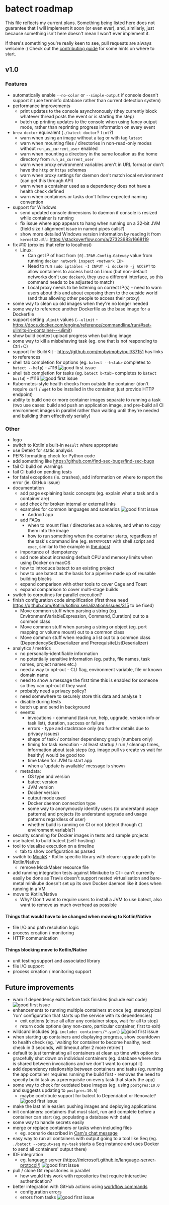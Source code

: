 # batect roadmap

This file reflects my current plans. Something being listed here does not guarantee that I will implement it soon (or even ever),
and, similarly, just because something isn't here doesn't mean I won't ever implement it.

If there's something you're really keen to see, pull requests are always welcome :) Check out the [contributing guide](CONTRIBUTING.md) for some hints on where to start.

## v1.0

### Features
* automatically enable `--no-color` or `--simple-output` if console doesn't support it (use terminfo database rather than current detection system)
* performance improvements
  * print updates to the console asynchronously (they currently block whatever thread posts the event or is starting the step)
  * batch up printing updates to the console when using fancy output mode, rather than reprinting progress information on every event
* `brew doctor` equivalent (`./batect doctor`? `lint`?)
  * warn when using an image without a tag or with tag `latest`
  * warn when mounting files / directories in non-read-only modes without `run_as_current_user` enabled
  * warn when mounting a directory in the same location as the home directory from `run_as_current_user`
  * warn when proxy environment variables aren't in URL format or don't have the `http` or `https` schemes
  * warn when proxy settings for daemon don't match local environment (can get this through API)
  * warn when a container used as a dependency does not have a health check defined
  * warn when containers or tasks don't follow expected naming convention
* support for Windows
  * send updated console dimensions to daemon if console is resized while container is running
  * fix issue where app appears to hang when running on a 32-bit JVM (field size / alignment issue in named pipes calls?)
  * show more detailed Windows version information by reading it from `kernel32.dll`: https://stackoverflow.com/a/27323983/1668119
* fix #10 (proxies that refer to localhost)
  * Linux:
    * Can get IP of host from `[0].IPAM.Config.Gateway` value from running `docker network inspect <network ID>`
    * Need to run `sudo iptables -I INPUT -i docker0 -j ACCEPT` to allow containers to access host on Linux (but non-default networks don't use `docker0`,
      they use a different interface, so this command needs to be adjusted to match)
    * Local proxy needs to be listening on correct IP(s) - need to warn users about this and about exposing them to the outside world (and thus allowing other people to access their proxy)
* some way to clean up old images when they're no longer needed
* some way to reference another Dockerfile as the base image for a Dockerfile
* support setting `ulimit` values (`--ulimit` - https://docs.docker.com/engine/reference/commandline/run/#set-ulimits-in-container---ulimit)
* show build context upload progress when building image
* some way to kill a misbehaving task (eg. one that is not responding to Ctrl+C)
* support for BuildKit - https://github.com/moby/moby/pull/37151 has links to references
* shell tab completion for options (eg. `batect --h<tab>` completes to `batect --help`) - #116 ![good first issue](https://img.shields.io/badge/-good%20first%20issue-green)
* shell tab completion for tasks (eg. `batect b<tab>` completes to `batect build`) - #116 ![good first issue](https://img.shields.io/badge/-good%20first%20issue-green)
* Kubernetes-style health checks from outside the container (don't require `curl` / `wget` to be installed in the container, just provide HTTP endpoint)
* ability to build one or more container images separate to running a task (two use cases: build and push an application image, and pre-build all CI environment images in parallel rather than waiting until they're needed and building them effectively serially)

### Other
* logo
* switch to Kotlin's built-in `Result` where appropriate
* use Detekt for static analysis
* PEP8 formatting check for Python code
* add something like https://github.com/find-sec-bugs/find-sec-bugs
* fail CI build on warnings
* fail CI build on pending tests
* for fatal exceptions (ie. crashes), add information on where to report the error (ie. GitHub issue)
* documentation
  * add page explaining basic concepts (eg. explain what a task and a container are)
  * add check for broken internal or external links
  * examples for common languages and scenarios ![good first issue](https://img.shields.io/badge/-good%20first%20issue-green)
    * Android app
  * add FAQs
    * when to mount files / directories as a volume, and when to copy them into the image
    * how to run something when the container starts, regardless of the task's command line (eg. `ENTRYPOINT` with shell script and `exec`, similar to the example in [the docs](https://docs.docker.com/engine/reference/builder/#entrypoint))
  * importance of idempotency
  * add note about increasing default CPU and memory limits when using Docker on macOS
  * how to introduce batect to an existing project
  * how to use batect as the basis for a pipeline made up of reusable building blocks
  * expand comparison with other tools to cover Cage and Toast
  * expand comparison to cover multi-stage builds
* switch to coroutines for parallel execution?
* finish configuration code simplification (first three need https://github.com/Kotlin/kotlinx.serialization/issues/315 to be fixed)
  * Move common stuff when parsing a string (eg. EnvironmentVariableExpression, Command, Duration) out to a common class
  * Move common stuff when parsing a string or object (eg. port mapping or volume mount) out to a common class
  * Move common stuff when reading a list out to a common class (DependencySetDeserializer and PrerequisiteListDeserializer)
* analytics / metrics
  * no personally-identifiable information
  * no potentially sensitive information (eg. paths, file names, task names, project names etc.)
  * need a way to opt-out - CLI flag, environment variable, file or known domain name
  * need to show a message the first time this is enabled for someone so they can opt-out if they want
  * probably need a privacy policy?
  * need somewhere to securely store this data and analyse it
  * disable during tests
  * batch up and send in background
  * events:
    * invocations - command (task run, help, upgrade, version info or task list), duration, success or failure
    * errors - type and stacktrace only (no further details due to privacy issues)
    * shape of task / container dependency graph (numbers only)
    * timing for task execution - at least startup / run / cleanup times, information about task steps (eg. image pull vs create vs wait for healthy) would be good too
    * time taken for JVM to start app
    * when a 'update is available' message is shown
  * metadata:
    * OS type and version
    * batect version
    * JVM version
    * Docker version
    * output mode used
    * Docker daemon connection type
    * some way to anonymously identify users (to understand usage patterns) and projects (to understand upgrade and usage patterns regardless of user)
    * whether build is running on CI or not (detect through `CI` environment variable?)
* security scanning for Docker images in tests and sample projects
* use batect to build batect (self-hosting)
* tool to visualise execution on a timeline
  * tab to show configuration as parsed
* switch to [MockK](https://github.com/oleksiyp/mockk) - Kotlin specific library with clearer upgrade path to Kotlin/Native
  * remove MockMaker resource file
* add running integration tests against Minikube to CI - can't currently easily be done as Travis doesn't support nested virtualisation and bare-metal minikube doesn't set up its own Docker daemon like it does when running in a VM
* move to Kotlin/Native
  * Why? Don't want to require users to install a JVM to use batect, also want to remove as much overhead as possible

#### Things that would have to be changed when moving to Kotlin/Native
* file I/O and path resolution logic
* process creation / monitoring
* HTTP communication

#### Things blocking move to Kotlin/Native
* unit testing support and associated library
* file I/O support
* process creation / monitoring support

## Future improvements
* warn if dependency exits before task finishes (include exit code) ![good first issue](https://img.shields.io/badge/-good%20first%20issue-green)
* enhancements to running multiple containers at once (eg. stereotypical 'run' configuration that starts up the service with its dependencies)
  * exit options (close all after any container stops, wait for all to stop)
  * return code options (any non-zero, particular container, first to exit)
* wildcard includes (eg. `include: containers/*.yaml`) ![good first issue](https://img.shields.io/badge/-good%20first%20issue-green)
* when starting up containers and displaying progress, show countdown to health check (eg. 'waiting for container to become healthy, next check in 3 seconds, will timeout after 2 more retries')
* default to just terminating all containers at clean up time with option to gracefully shut down on individual containers
  (eg. database where data is shared between invocations and we don't want to corrupt it)
* add dependency relationship between containers and tasks (eg. running the app container requires running the build first - removes the need to specify
  build task as a prerequisite on every task that starts the app)
* some way to check for outdated base images (eg. using `postgres:10.0` and suggests updating to `postgres:10.5`)
  * maybe contribute support for batect to Dependabot or Renovate? ![good first issue](https://img.shields.io/badge/-good%20first%20issue-green)
* make the last mile easier: pushing images and deploying applications
* init containers: containers that must start, run and complete before a container can start (eg. populating a database with data)
* some way to handle secrets easily
* merge or replace containers or tasks when including files
  * eg. scenario described in [Cam's chat message](https://spectrum.chat/batect/general/workflows-for-making-changes-across-multiple-repos~99e11eee-cc8a-4118-ba4c-52d8e188813a)
* easy way to run all containers with output going to a tool like Seq (eg. `./batect --output=seq my-task` starts a Seq instance and uses Docker to send all containers' output there)
* IDE integration
  * eg. language server (https://microsoft.github.io/language-server-protocol/) ![good first issue](https://img.shields.io/badge/-good%20first%20issue-green)
* pull / clone Git repositories in parallel
  * how would this work with repositories that require interactive authentication?
* better integration with GitHub actions using [workflow commands](https://docs.github.com/en/actions/reference/workflow-commands-for-github-actions)
  * configuration errors
  * errors from tasks ![good first issue](https://img.shields.io/badge/-good%20first%20issue-green)
